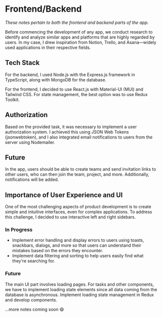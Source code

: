 # Frontend/Backend

*These notes pertain to both the frontend and backend parts of the app.*

Before commencing the development of any app, we conduct research to identify and analyze similar apps and platforms that are highly regarded by users. In my case, I drew inspiration from Notion, Trello, and Asana—widely used applications in their respective fields.

## Tech Stack

For the backend, I used Node.js with the Express.js framework in TypeScript, along with MongoDB for the database.

For the frontend, I decided to use React.js with Material-UI (MUI) and Tailwind CSS. For state management, the best option was to use Redux Toolkit.

## Authorization

Based on the provided task, it was necessary to implement a user authorization system. I achieved this using JSON Web Tokens (jsonwebtoken), and I also integrated email notifications to users from the server using Nodemailer.

## Future

In the app, users should be able to create teams and send invitation links to other users, who can then join the team, project, and more. Additionally, notifications will be added.

## Importance of User Experience and UI

One of the most challenging aspects of product development is to create simple and intuitive interfaces, even for complex applications. To address this challenge, I decided to use interactive left and right sidebars.

### In Progress

- Implement error handling and display errors to users using toasts, snackbars, dialogs, and more so that users can understand their mistakes based on the errors they encounter.
- Implement data filtering and sorting to help users easily find what they're searching for.

### Future

The main UI part involves loading pages. For tasks and other components, we have to implement loading state elements since all data coming from the database is asynchronous. Implement loading state management in Redux and develop components.

...more notes coming soon 😄